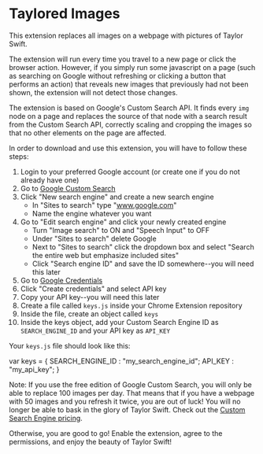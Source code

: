 # Taylored Images

This extension replaces all images on a webpage with pictures of Taylor Swift.

The extension will run every time you travel to a new page or click the browser action. However, if you simply run some javascript on a page (such as searching on Google without refreshing or clicking a button that performs an action) that reveals new images that previously had not been shown, the extension will not detect those changes.

The extension is based on Google's Custom Search API. It finds every `img` node on a page and replaces the source of that node with a search result from the Custom Search API, correctly scaling and cropping the images so that no other elements on the page are affected.

In order to download and use this extension, you will have to follow these steps:
1. Login to your preferred Google account (or create one if you do not already have one)
2. Go to [Google Custom Search](https://cse.google.com/cse/all)
3. Click "New search engine" and create a new search engine
    - In "Sites to search" type "www.google.com"
    - Name the engine whatever you want
4. Go to "Edit search engine" and click your newly created engine
    - Turn "Image search" to ON and "Speech Input" to OFF
    - Under "Sites to search" delete Google
    - Next to "Sites to search" click the dropdown box and select "Search the entire web but emphasize included sites"
    - Click "Search engine ID" and save the ID somewhere--you will need this later
5. Go to [Google Credentials](https://console.developers.google.com/apis/credentials)
6. Click "Create credentials" and select API key
7. Copy your API key--you will need this later
8. Create a file called `keys.js` inside your Chrome Extension repository
9. Inside the file, create an object called `keys`
10. Inside the keys object, add your Custom Search Engine ID as `SEARCH_ENGINE_ID` and your API key as `API_KEY`

Your `keys.js` file should look like this:

var keys = {
    SEARCH_ENGINE_ID : "my_search_engine_id";
    API_KEY : "my_api_key";
}

Note: If you use the free edition of Google Custom Search, you will only be able to replace 100 images per day. That means that if you have a webpage with 50 images and you refresh it twice, you are out of luck! You will no longer be able to bask in the glory of Taylor Swift. Check out the [Custom Search Engine pricing](https://developers.google.com/custom-search/json-api/v1/overview#pricing).

Otherwise, you are good to go! Enable the extension, agree to the permissions, and enjoy the beauty of Taylor Swift!
